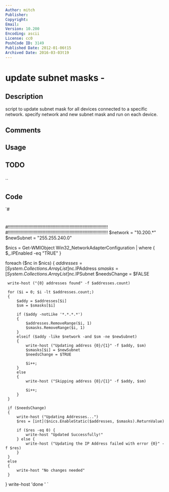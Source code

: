 ```yaml
---
Author: mitch
Publisher: 
Copyright: 
Email: 
Version: 10.200
Encoding: ascii
License: cc0
PoshCode ID: 3149
Published Date: 2012-01-06t15
Archived Date: 2016-03-03t19
---
```


# update subnet masks - 

## Description

script to update subnet mask for all devices connected to a specific network.  specify network and new subnet mask and run on each device.

## Comments



## Usage



## TODO



## 

``

## Code

`#
 #
 #!!!!!!!!!!!!!!!!!!!!!!!!!!!!!!!!!!!!!!!!!!!!!!!!!!!!!!!!!!!!!!!!!!!!!!!!!!!!!!
 #!!!!!!!!!!!!!!!!!!!!!!!!!!!!!!!!!!!!!!!!!!!!!!!!!!!!!!!!!!!!!!!!!!!!!!!!!!!!!!
 $network = "10.200.*"
 $newSubnet = "255.255.240.0"
 
 $nics = Get-WMIObject Win32_NetworkAdapterConfiguration | where { $_.IPEnabled -eq "TRUE" }
 
 foreach ($nc in $nics) 
 { 
     $addresses = [System.Collections.ArrayList]$nc.IPAddress
     $smasks = [System.Collections.ArrayList]$nc.IPSubnet
     $needsChange = $FALSE
     
     write-host ("{0} addresses found" -f $addresses.count)
     
     for ($i = 0; $i -lt $addresses.count;)
     {
         $addy = $addresses[$i]
         $sm = $smasks[$i]
 
         if ($addy -notLike '*.*.*.*')
         {
             $addresses.RemoveRange($i, 1)
             $smasks.RemoveRange($i, 1)
         }    
         elseif ($addy -like $network -and $sm -ne $newSubnet)
         {
             write-host ("Updating address {0}/{1}" -f $addy, $sm)
             $smasks[$i] = $newSubnet
             $needsChange = $TRUE
             
             $i++;
         }
         else
         {
             write-host ("Skipping address {0}/{1}" -f $addy, $sm)
             
             $i++;
         }
     }
     
     if ($needsChange)
     {
         write-host ("Updating Addresses...")
         $res = [int]($nics.EnableStatic($addresses, $smasks).ReturnValue)
         
         if ($res -eq 0) {
             write-host "Updated Successfully!"
         } else {
             write-host ("Updating the IP Address failed with error {0}" -f $res)
         }
     }
     else 
     {
         write-host "No changes needed"
     }
 }
 write-host 'done '
`

